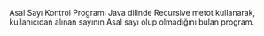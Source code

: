 Asal Sayı Kontrol Programı
Java dilinde Recursive metot kullanarak, kullanıcıdan alınan sayının Asal sayı olup olmadığını bulan program.


